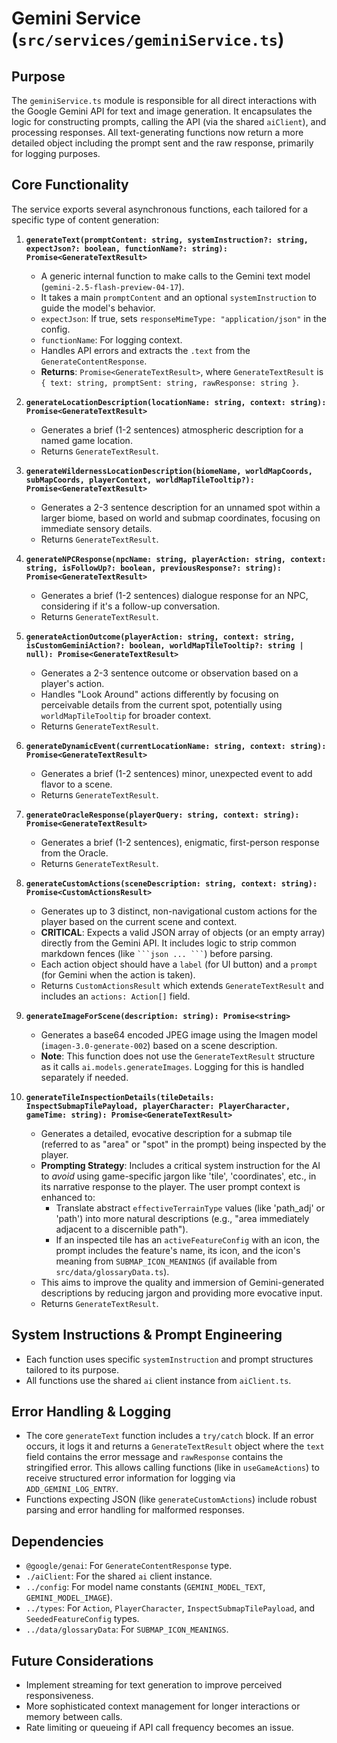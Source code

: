 # Gemini Service (`src/services/geminiService.ts`)

## Purpose

The `geminiService.ts` module is responsible for all direct interactions with the Google Gemini API for text and image generation. It encapsulates the logic for constructing prompts, calling the API (via the shared `aiClient`), and processing responses. All text-generating functions now return a more detailed object including the prompt sent and the raw response, primarily for logging purposes.

## Core Functionality

The service exports several asynchronous functions, each tailored for a specific type of content generation:

1.  **`generateText(promptContent: string, systemInstruction?: string, expectJson?: boolean, functionName?: string): Promise<GenerateTextResult>`**
    *   A generic internal function to make calls to the Gemini text model (`gemini-2.5-flash-preview-04-17`).
    *   It takes a main `promptContent` and an optional `systemInstruction` to guide the model's behavior.
    *   `expectJson`: If true, sets `responseMimeType: "application/json"` in the config.
    *   `functionName`: For logging context.
    *   Handles API errors and extracts the `.text` from the `GenerateContentResponse`.
    *   **Returns**: `Promise<GenerateTextResult>`, where `GenerateTextResult` is `{ text: string, promptSent: string, rawResponse: string }`.

2.  **`generateLocationDescription(locationName: string, context: string): Promise<GenerateTextResult>`**
    *   Generates a brief (1-2 sentences) atmospheric description for a named game location.
    *   Returns `GenerateTextResult`.

3.  **`generateWildernessLocationDescription(biomeName, worldMapCoords, subMapCoords, playerContext, worldMapTileTooltip?): Promise<GenerateTextResult>`**
    *   Generates a 2-3 sentence description for an unnamed spot within a larger biome, based on world and submap coordinates, focusing on immediate sensory details.
    *   Returns `GenerateTextResult`.

4.  **`generateNPCResponse(npcName: string, playerAction: string, context: string, isFollowUp?: boolean, previousResponse?: string): Promise<GenerateTextResult>`**
    *   Generates a brief (1-2 sentences) dialogue response for an NPC, considering if it's a follow-up conversation.
    *   Returns `GenerateTextResult`.

5.  **`generateActionOutcome(playerAction: string, context: string, isCustomGeminiAction?: boolean, worldMapTileTooltip?: string | null): Promise<GenerateTextResult>`**
    *   Generates a 2-3 sentence outcome or observation based on a player's action.
    *   Handles "Look Around" actions differently by focusing on perceivable details from the current spot, potentially using `worldMapTileTooltip` for broader context.
    *   Returns `GenerateTextResult`.

6.  **`generateDynamicEvent(currentLocationName: string, context: string): Promise<GenerateTextResult>`**
    *   Generates a brief (1-2 sentences) minor, unexpected event to add flavor to a scene.
    *   Returns `GenerateTextResult`.

7.  **`generateOracleResponse(playerQuery: string, context: string): Promise<GenerateTextResult>`**
    *   Generates a brief (1-2 sentences), enigmatic, first-person response from the Oracle.
    *   Returns `GenerateTextResult`.

8.  **`generateCustomActions(sceneDescription: string, context: string): Promise<CustomActionsResult>`**
    *   Generates up to 3 distinct, non-navigational custom actions for the player based on the current scene and context.
    *   **CRITICAL**: Expects a valid JSON array of objects (or an empty array) directly from the Gemini API. It includes logic to strip common markdown fences (like ` ```json ... ``` `) before parsing.
    *   Each action object should have a `label` (for UI button) and a `prompt` (for Gemini when the action is taken).
    *   Returns `CustomActionsResult` which extends `GenerateTextResult` and includes an `actions: Action[]` field.

9.  **`generateImageForScene(description: string): Promise<string>`**
    *   Generates a base64 encoded JPEG image using the Imagen model (`imagen-3.0-generate-002`) based on a scene description.
    *   **Note**: This function does not use the `GenerateTextResult` structure as it calls `ai.models.generateImages`. Logging for this is handled separately if needed.

10. **`generateTileInspectionDetails(tileDetails: InspectSubmapTilePayload, playerCharacter: PlayerCharacter, gameTime: string): Promise<GenerateTextResult>`**
    *   Generates a detailed, evocative description for a submap tile (referred to as "area" or "spot" in the prompt) being inspected by the player.
    *   **Prompting Strategy**: Includes a critical system instruction for the AI to *avoid* using game-specific jargon like 'tile', 'coordinates', etc., in its narrative response to the player. The user prompt context is enhanced to:
        *   Translate abstract `effectiveTerrainType` values (like 'path_adj' or 'path') into more natural descriptions (e.g., "area immediately adjacent to a discernible path").
        *   If an inspected tile has an `activeFeatureConfig` with an icon, the prompt includes the feature's name, its icon, and the icon's meaning from `SUBMAP_ICON_MEANINGS` (if available from `src/data/glossaryData.ts`).
    *   This aims to improve the quality and immersion of Gemini-generated descriptions by reducing jargon and providing more evocative input.
    *   Returns `GenerateTextResult`.

## System Instructions & Prompt Engineering

*   Each function uses specific `systemInstruction` and prompt structures tailored to its purpose.
*   All functions use the shared `ai` client instance from `aiClient.ts`.

## Error Handling & Logging

*   The core `generateText` function includes a `try/catch` block. If an error occurs, it logs it and returns a `GenerateTextResult` object where the `text` field contains the error message and `rawResponse` contains the stringified error. This allows calling functions (like in `useGameActions`) to receive structured error information for logging via `ADD_GEMINI_LOG_ENTRY`.
*   Functions expecting JSON (like `generateCustomActions`) include robust parsing and error handling for malformed responses.

## Dependencies

*   `@google/genai`: For `GenerateContentResponse` type.
*   `./aiClient`: For the shared `ai` client instance.
*   `../config`: For model name constants (`GEMINI_MODEL_TEXT`, `GEMINI_MODEL_IMAGE`).
*   `../types`: For `Action`, `PlayerCharacter`, `InspectSubmapTilePayload`, and `SeededFeatureConfig` types.
*   `../data/glossaryData`: For `SUBMAP_ICON_MEANINGS`.

## Future Considerations

*   Implement streaming for text generation to improve perceived responsiveness.
*   More sophisticated context management for longer interactions or memory between calls.
*   Rate limiting or queueing if API call frequency becomes an issue.
